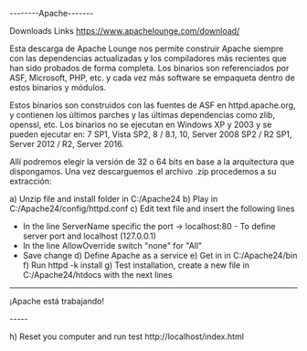 --------Apache-------

Downloads Links
https://www.apachelounge.com/download/


Esta descarga de Apache Lounge nos permite construir Apache siempre con las dependencias actualizadas y los compiladores más recientes que han sido probados de forma completa. Los binarios son referenciados por ASF, Microsoft, PHP, etc. y cada vez más software se empaqueta dentro de estos binarios y módulos.

Estos binarios son construidos con las fuentes de ASF en httpd.apache.org, y contienen los últimos parches y las últimas dependencias como zlib, openssl, etc. Los binarios no se ejecutan en Windows XP y 2003 y se pueden ejecutar en: 7 SP1, Vista SP2, 8 / 8.1, 10, Server 2008 SP2 / R2 SP1, Server 2012 / R2, Server 2016.
 
Allí podremos elegir la versión de 32 o 64 bits en base a la arquitectura que dispongamos. Una vez descarguemos el archivo .zip procedemos a su extracción:

a) Unzip file and install folder in C:/Apache24
b) Play in C:/Apache24/config/httpd.conf
c) Edit text file and insert the following lines 
- In the line ServerName specific the port -> localhost:80 - To define server port and localhost (127.0.0.1)
- In the line AllowOverride switch "none" for "All"
- Save change
d) Define Apache as a service
e) Get in in C:/Apache24/bin 
f) Run httpd -k install
g) Test installation, create a new file in C:/Apache24/htdocs with the next lines

-----
<html>
<head><title>testing Apache</title></head>
<body><p>¡Apache está trabajando!</p></body>
</html>
-----

h) Reset you computer and run test http://localhost/index.html
